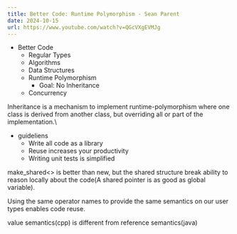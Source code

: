 ```yaml
---
title: Better Code: Runtime Polymorphism - Sean Parent
date: 2024-10-15
url: https://www.youtube.com/watch?v=QGcVXgEVMJg
---
```


- Better Code
  - Regular Types
  - Algorithms
  - Data Structures
  - Runtime Polymorphism
    - Goal: No Inheritance
  - Concurrency

Inheritance is a mechanism to implement runtime-polymorphism where one class is derived from another class, but overriding all or part of the implementation.\

- guideliens
  - Write all code as a library
  - Reuse increases your productivity
  - Writing unit tests is simplified

make_shared<> is better than new, but the shared structure break ability to reason locally about the code(A shared pointer is as good as global variable).

Using the same operator names to provide the same semantics on our user types enables code reuse.

value semantics(cpp) is different from reference semantics(java)
